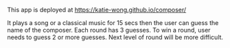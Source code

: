 This app is deployed at  https://katie-wong.github.io/composer/

It plays a song or a classical music for 15 secs then the user can guess the name of the composer.  Each round has 3 guesses.
To win a round, user needs to guess 2 or more guesses.  Next level of round will be more difficult.
